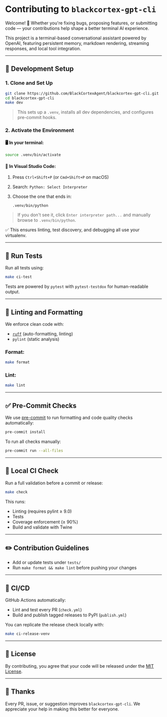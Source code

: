# Contributing to `blackcortex-gpt-cli`

Welcome! 🎉 Whether you're fixing bugs, proposing features, or submitting code — your contributions help shape a better terminal AI experience.

This project is a terminal-based conversational assistant powered by OpenAI, featuring persistent memory, markdown rendering, streaming responses, and local tool integration.

---

## 🧰 Development Setup

### 1. Clone and Set Up

```bash
git clone https://github.com/BlackCortexAgent/blackcortex-gpt-cli.git
cd blackcortex-gpt-cli
make dev
```

> This sets up a `.venv`, installs all dev dependencies, and configures pre-commit hooks.

### 2. Activate the Environment

#### 🖥️ In your terminal:

```bash
source .venv/bin/activate
```

#### 🧠 In **Visual Studio Code**:

1. Press `Ctrl+Shift+P` (or `Cmd+Shift+P` on macOS)
2. Search: `Python: Select Interpreter`
3. Choose the one that ends in:

   ```
   .venv/bin/python
   ```

> If you don't see it, click `Enter interpreter path...` and manually browse to `.venv/bin/python`.

✅ This ensures linting, test discovery, and debugging all use your virtualenv.

---

## 🧪 Run Tests

Run all tests using:

```bash
make ci-test
```

Tests are powered by `pytest` with `pytest-testdox` for human-readable output.

---

## 🧼 Linting and Formatting

We enforce clean code with:

- [`ruff`](https://docs.astral.sh/ruff/) (auto-formatting, linting)
- `pylint` (static analysis)

### Format:

```bash
make format
```

### Lint:

```bash
make lint
```

---

## ✅ Pre-Commit Checks

We use [pre-commit](https://pre-commit.com) to run formatting and code quality checks automatically:

```bash
pre-commit install
```

To run all checks manually:

```bash
pre-commit run --all-files
```

---

## 🔁 Local CI Check

Run a full validation before a commit or release:

```bash
make check
```

This runs:

- Linting (requires pylint ≥ 9.0)
- Tests
- Coverage enforcement (≥ 90%)
- Build and validate with Twine

---

## ✏️ Contribution Guidelines

- Add or update tests under `tests/`
- Run `make format && make lint` before pushing your changes

---

## 🚀 CI/CD

GitHub Actions automatically:

- Lint and test every PR (`check.yml`)
- Build and publish tagged releases to PyPI (`publish.yml`)

You can replicate the release check locally with:

```bash
make ci-release-venv
```

---

## 📜 License

By contributing, you agree that your code will be released under the [MIT License](LICENSE).

---

## 🙏 Thanks

Every PR, issue, or suggestion improves `blackcortex-gpt-cli`. We appreciate your help in making this better for everyone.
